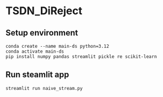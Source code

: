 # TSDN_DiReject

## Setup environment
```
conda create --name main-ds python=3.12
conda activate main-ds
pip install numpy pandas streamlit pickle re scikit-learn
```

## Run steamlit app
```
streamlit run naive_stream.py
```
